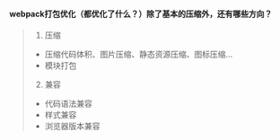 #### webpack打包优化（都优化了什么？）除了基本的压缩外，还有哪些方向？

> 1. 压缩
>
> - 压缩代码体积、图片压缩、静态资源压缩、图标压缩...
> - 模块打包
>
> 2. 兼容
>
> - 代码语法兼容
> - 样式兼容
> - 浏览器版本兼容

